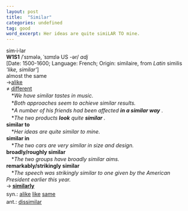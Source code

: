 ```yaml
---
layout: post
title:  "Similar"
categories: undefined
tag: good
word_excerpt: Her ideas are quite simiLAR TO mine.
---
```

<DIV style="MARGIN: 0px 0px 5px">sim<B>·</B>i<B>·</B>lar<BR><B>W1S1</B> /ˈsɪmələ, ˈsɪmɪlə US -ər/ <I>adj</I> <BR>[Date: 1500-1600; Language: French; Origin: similaire, from <I>Latin</I> similis <I>'like, similar'</I>]<BR>almost the same<BR>→<A href="{{ site.baseurl }}/alike"><U>alike</U></A><BR>≠ <A href="{{ site.baseurl }}/different"><U>different</U></A><BR>　*<I>We have similar tastes in music.</I><BR>　*<I>Both approaches seem to achieve similar results.</I><BR>　*<I>A number of his friends had been affected <B>in a similar way</B> .</I><BR>　*<I>The two products <B>look</B> quite <B>similar</B> .</I><BR><B>similar to</B><BR>　*<I>Her ideas are quite similar to mine.</I><BR><B>similar in</B><BR>　*<I>The two cars are very similar in size and design.</I><BR><B>broadly/roughly similar</B><BR>　*<I>The two groups have broadly similar aims.</I><BR><B>remarkably/strikingly similar</B><BR>　*<I>The speech was strikingly similar to one given by the American President earlier this year.</I><BR>→<B> <A href="{{ site.baseurl }}/similarly"><U>similarly</U></A></B></DIV>
<DIV style="MARGIN: 0px 0px 5px">
<DIV style="MARGIN: 4px 0px">syn.: <A href="{{ site.baseurl }}/alike"><U>alike</U></A> <A href="{{ site.baseurl }}/like"><U>like</U></A> <A href="{{ site.baseurl }}/same"><U>same</U></A></DIV>
<DIV style="MARGIN: 4px 0px">ant.: <A href="{{ site.baseurl }}/dissimilar"><U>dissimilar</U></A></DIV></DIV>

